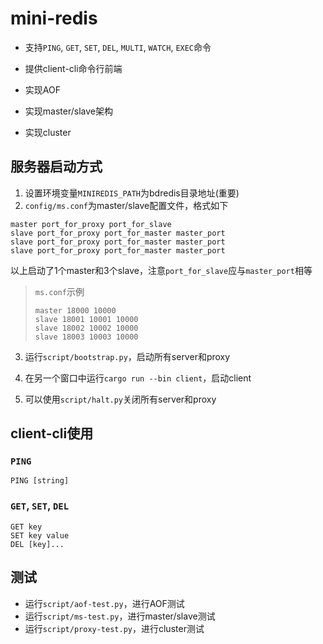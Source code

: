 # mini-redis

- 支持`PING`, `GET`, `SET`, `DEL`, `MULTI`, `WATCH`, `EXEC`命令

- 提供client-cli命令行前端

- 实现AOF

- 实现master/slave架构

- 实现cluster

## 服务器启动方式

1. 设置环境变量`MINIREDIS_PATH`为bdredis目录地址(重要)
2. `config/ms.conf`为master/slave配置文件，格式如下

```
master port_for_proxy port_for_slave
slave port_for_proxy port_for_master master_port
slave port_for_proxy port_for_master master_port
slave port_for_proxy port_for_master master_port
```
以上启动了1个master和3个slave，注意`port_for_slave`应与`master_port`相等

> `ms.conf`示例
> ```
> master 18000 10000
> slave 18001 10001 10000
> slave 18002 10002 10000
> slave 18003 10003 10000
> ```
    
3. 运行`script/bootstrap.py`，启动所有server和proxy

4. 在另一个窗口中运行`cargo run --bin client`，启动client

5. 可以使用`script/halt.py`关闭所有server和proxy

## client-cli使用

### `PING`

```
PING [string]
```

### `GET`, `SET`, `DEL`

```
GET key
SET key value
DEL [key]...
```


## 测试

- 运行`script/aof-test.py`，进行AOF测试
- 运行`script/ms-test.py`，进行master/slave测试
- 运行`script/proxy-test.py`，进行cluster测试

